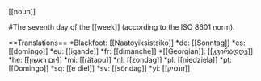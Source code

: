 [[noun]]

#The seventh day of the [[week]] (according to the ISO 8601 norm).

==Translations==
*Blackfoot: [[Naatoyiksistsiko]]
*de: [[Sonntag]]
*es: [[domingo]]
*eu: [[igande]]
*fr: [[dimanche]]
*[[Georgian]]: [[კვირადღე]]
*he: [[יום ראשון]]
*mi: [[rätapu]]
*nl: [[zondag]]
*pl: [[niedziela]]
*pt: [[Domingo]]
*sq: [[e diel]]
*sv: [[söndag]]
*yi: [[זונטיק]]